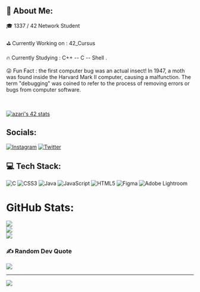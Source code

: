 ## 💫 About Me:
🎓 1337 / 42 Network Student 
<br><br>
⛳ Currently Working on : 42_Cursus
<br><br>
🔥 Currently Studying : C++ -- C -- Shell .
<br><br>
😜 Fun Fact : the first computer bug was an actual insect! In 1947, a moth
               was found inside the Harvard Mark II computer, causing a malfunction.
               The term "debugging" was coined to refer to the process of removing errors
               or bugs from computer software.

<br><br>
[![azari's 42 stats](https://badge.mediaplus.ma/black/azari)](https://github.com/oakoudad/badge42)


## Socials: 
[![Instagram](https://img.shields.io/badge/Instagram-%23E4405F.svg?logo=Instagram&logoColor=white)](https://instagram.com/z_anaas) [![Twitter](https://img.shields.io/badge/Twitter-%231DA1F2.svg?logo=Twitter&logoColor=white)](https://twitter.com/Z_anas) 

## 💻 Tech Stack:
![C](https://img.shields.io/badge/c-%2300599C.svg?style=for-the-badge&logo=c&logoColor=white) ![CSS3](https://img.shields.io/badge/css3-%231572B6.svg?style=for-the-badge&logo=css3&logoColor=white) ![Java](https://img.shields.io/badge/java-%23ED8B00.svg?style=for-the-badge&logo=java&logoColor=white) ![JavaScript](https://img.shields.io/badge/javascript-%23323330.svg?style=for-the-badge&logo=javascript&logoColor=%23F7DF1E) ![HTML5](https://img.shields.io/badge/html5-%23E34F26.svg?style=for-the-badge&logo=html5&logoColor=white) 	![Figma](https://img.shields.io/badge/figma-%23F24E1E.svg?style=for-the-badge&logo=figma&logoColor=white) ![Adobe Lightroom](https://img.shields.io/badge/Adobe%20Lightroom-31A8FF.svg?style=for-the-badge&logo=Adobe%20Lightroom&logoColor=white)
#  GitHub Stats:
![](https://github-readme-stats.vercel.app/api?username=ZaariAnas&theme=dark&hide_border=false&include_all_commits=false&count_private=false)<br/>
![](https://github-readme-streak-stats.herokuapp.com/?user=ZaariAnas&theme=dark&hide_border=false)<br/>
![](https://github-readme-stats.vercel.app/api/top-langs/?username=ZaariAnas&theme=dark&hide_border=false&include_all_commits=false&count_private=false&layout=compact)

### ✍️ Random Dev Quote
![](https://quotes-github-readme.vercel.app/api?type=horizontal&theme=radical)


---
[![](https://visitcount.itsvg.in/api?id=ZaariAnas&icon=0&color=0)](https://visitcount.itsvg.in)
